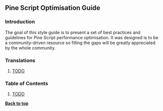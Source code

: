 ## Pine Script Optimisation Guide

### Introduction

The goal of this style guide is to present a set of best practices and guidelines for Pine Script performance optimisation. It was designed is to be a community-driven resource so filling the gaps will be greatly appreciated by the whole community.

### Translations
1. [TODO](#)

### Table of Contents
1. [TODO](#)

**[Back to top](#table-of-contents)**
